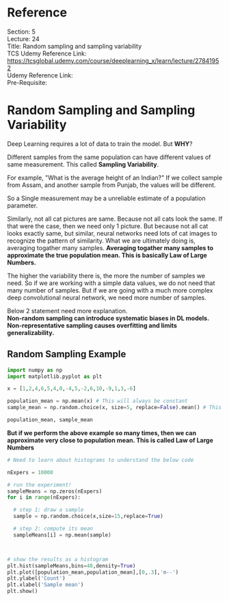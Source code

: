 # Reference

Section: 5 \
Lecture: 24 \
Title: Random sampling and sampling variability \
TCS Udemy Reference Link: https://tcsglobal.udemy.com/course/deeplearning_x/learn/lecture/27841952 \
Udemy Reference Link: \
Pre-Requisite:

# Random Sampling and Sampling Variability

Deep Learning requires a lot of data to train the model. But **WHY**?

Different samples from the same population can have different values of same measurement. This called **Sampling Variability**.

For example, "What is the average height of an Indian?" If we collect sample from Assam, and another sample from Punjab, the values will be different.

So a Single measurement may be a unreliable estimate of a population parameter.

Similarly, not all cat pictures are same. Because not all cats look the same. If that were the case, then we need only 1 picture. But because not all cat looks exactly same, but similar, neural networks need lots of cat images to recognize the pattern of similarity. What we are ultimately doing is, averaging togather many samples. **Averaging togather many samples to approximate the true population mean. This is basically Law of Large Numbers.**

The higher the variability there is, the more the number of samples we need. So if we are working with a simple data values, we do not need that many number of samples. But if we are going with a much more complex deep convolutional neural network, we need more number of samples.

Below 2 statement need more explanation. \
**Non-random sampling can introduce systematic biases in DL models.** \
**Non-representative sampling causes overfitting and limits generalizability.**

## Random Sampling Example

```python
import numpy as np
import matplotlib.pyplot as plt
```

```python
x = [1,2,4,6,5,4,0,-4,5,-2,6,10,-9,1,3,-6]

population_mean = np.mean(x) # This will always be constant
sample_mean = np.random.choice(x, size=5, replace=False).mean() # This will change

population_mean, sample_mean
```

**But if we perform the above example so many times, then we can approximate very close to population mean. This is called Law of Large Numbers**

```python
# Need to learn about histograms to understand the below code

nExpers = 10000

# run the experiment!
sampleMeans = np.zeros(nExpers)
for i in range(nExpers):

  # step 1: draw a sample
  sample = np.random.choice(x,size=15,replace=True)

  # step 2: compute its mean
  sampleMeans[i] = np.mean(sample)



# show the results as a histogram
plt.hist(sampleMeans,bins=40,density=True)
plt.plot([population_mean,population_mean],[0,.3],'m--')
plt.ylabel('Count')
plt.xlabel('Sample mean')
plt.show()
```
